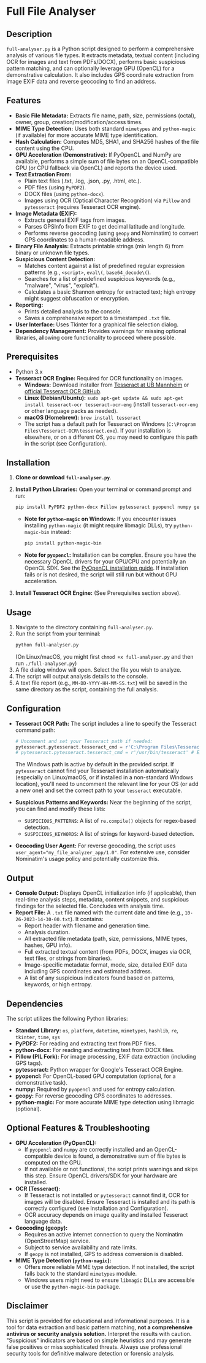 # Full File Analyser

## Description

`full-analyser.py` is a Python script designed to perform a comprehensive analysis of various file types. It extracts metadata, textual content (including OCR for images and text from PDFs/DOCX), performs basic suspicious pattern matching, and can optionally leverage GPU (OpenCL) for a demonstrative calculation. It also includes GPS coordinate extraction from image EXIF data and reverse geocoding to find an address.

## Features

*   **Basic File Metadata:** Extracts file name, path, size, permissions (octal), owner, group, creation/modification/access times.
*   **MIME Type Detection:** Uses both standard `mimetypes` and `python-magic` (if available) for more accurate MIME type identification.
*   **Hash Calculation:** Computes MD5, SHA1, and SHA256 hashes of the file content using the CPU.
*   **GPU Acceleration (Demonstrative):** If PyOpenCL and NumPy are available, performs a simple sum of file bytes on an OpenCL-compatible GPU (or CPU fallback via OpenCL) and reports the device used.
*   **Text Extraction From:**
    *   Plain text files (.txt, .log, .json, .py, .html, etc.).
    *   PDF files (using `PyPDF2`).
    *   DOCX files (using `python-docx`).
    *   Images using OCR (Optical Character Recognition) via `Pillow` and `pytesseract` (requires Tesseract OCR engine).
*   **Image Metadata (EXIF):**
    *   Extracts general EXIF tags from images.
    *   Parses GPSInfo from EXIF to get decimal latitude and longitude.
    *   Performs reverse geocoding (using `geopy` and Nominatim) to convert GPS coordinates to a human-readable address.
*   **Binary File Analysis:** Extracts printable strings (min length 6) from binary or unknown file types.
*   **Suspicious Content Detection:**
    *   Matches content against a list of predefined regular expression patterns (e.g., `<script>`, `eval\(`, `base64_decode\(`).
    *   Searches for a list of predefined suspicious keywords (e.g., "malware", "virus", "exploit").
    *   Calculates a basic Shannon entropy for extracted text; high entropy might suggest obfuscation or encryption.
*   **Reporting:**
    *   Prints detailed analysis to the console.
    *   Saves a comprehensive report to a timestamped `.txt` file.
*   **User Interface:** Uses Tkinter for a graphical file selection dialog.
*   **Dependency Management:** Provides warnings for missing optional libraries, allowing core functionality to proceed where possible.

## Prerequisites

*   Python 3.x
*   **Tesseract OCR Engine:** Required for OCR functionality on images.
    *   **Windows:** Download installer from [Tesseract at UB Mannheim](https://github.com/UB-Mannheim/tesseract/wiki) or [official Tesseract OCR GitHub](https://github.com/tesseract-ocr/tessdoc/blob/main/Installation.md).
    *   **Linux (Debian/Ubuntu):** `sudo apt-get update && sudo apt-get install tesseract-ocr tesseract-ocr-eng` (install `tesseract-ocr-eng` or other language packs as needed).
    *   **macOS (Homebrew):** `brew install tesseract`
    *   The script has a default path for Tesseract on Windows (`C:\Program Files\Tesseract-OCR\tesseract.exe`). If your installation is elsewhere, or on a different OS, you may need to configure this path in the script (see Configuration).

## Installation

1.  **Clone or download `full-analyser.py`**.

2.  **Install Python Libraries:**
    Open your terminal or command prompt and run:
    ```bash
    pip install PyPDF2 python-docx Pillow pytesseract pyopencl numpy geopy python-magic
    ```
    *   **Note for `python-magic` on Windows:** If you encounter issues installing `python-magic` (it might require libmagic DLLs), try `python-magic-bin` instead:
        ```bash
        pip install python-magic-bin
        ```
    *   **Note for `pyopencl`:** Installation can be complex. Ensure you have the necessary OpenCL drivers for your GPU/CPU and potentially an OpenCL SDK. See the [PyOpenCL installation guide](https://documen.tician.de/pyopencl/misc.html#installation). If installation fails or is not desired, the script will still run but without GPU acceleration.

3.  **Install Tesseract OCR Engine:** (See Prerequisites section above).

## Usage

1.  Navigate to the directory containing `full-analyser.py`.
2.  Run the script from your terminal:
    ```bash
    python full-analyser.py
    ```
    (On Linux/macOS, you might first `chmod +x full-analyser.py` and then run `./full-analyser.py`)
3.  A file dialog window will open. Select the file you wish to analyze.
4.  The script will output analysis details to the console.
5.  A text file report (e.g., `MM-DD-YYYY-HH-MM-SS.txt`) will be saved in the same directory as the script, containing the full analysis.

## Configuration

*   **Tesseract OCR Path:**
    The script includes a line to specify the Tesseract command path:
    ```python
    # Uncomment and set your Tesseract path if needed:
    pytesseract.pytesseract.tesseract_cmd = r'C:\Program Files\Tesseract-OCR\tesseract.exe' # Example for Windows
    # pytesseract.pytesseract.tesseract_cmd = r'/usr/bin/tesseract' # Example for Linux
    ```
    The Windows path is active by default in the provided script. If `pytesseract` cannot find your Tesseract installation automatically (especially on Linux/macOS, or if installed in a non-standard Windows location), you'll need to uncomment the relevant line for your OS (or add a new one) and set the correct path to your `tesseract` executable.

*   **Suspicious Patterns and Keywords:**
    Near the beginning of the script, you can find and modify these lists:
    *   `SUSPICIOUS_PATTERNS`: A list of `re.compile()` objects for regex-based detection.
    *   `SUSPICIOUS_KEYWORDS`: A list of strings for keyword-based detection.

*   **Geocoding User Agent:**
    For reverse geocoding, the script uses `user_agent="my_file_analyzer_app/1.0"`. For extensive use, consider Nominatim's usage policy and potentially customize this.

## Output

*   **Console Output:** Displays OpenCL initialization info (if applicable), then real-time analysis steps, metadata, content snippets, and suspicious findings for the selected file. Concludes with analysis time.
*   **Report File:** A `.txt` file named with the current date and time (e.g., `10-26-2023-14-30-00.txt`). It contains:
    *   Report header with filename and generation time.
    *   Analysis duration.
    *   All extracted file metadata (path, size, permissions, MIME types, hashes, GPU info).
    *   Full extracted textual content (from PDFs, DOCX, images via OCR, text files, or strings from binaries).
    *   Image-specific metadata: format, mode, size, detailed EXIF data including GPS coordinates and estimated address.
    *   A list of any suspicious indicators found based on patterns, keywords, or high entropy.

## Dependencies

The script utilizes the following Python libraries:

*   **Standard Library:** `os`, `platform`, `datetime`, `mimetypes`, `hashlib`, `re`, `tkinter`, `time`, `sys`
*   **PyPDF2:** For reading and extracting text from PDF files.
*   **python-docx:** For reading and extracting text from DOCX files.
*   **Pillow (PIL Fork):** For image processing, EXIF data extraction (including GPS tags).
*   **pytesseract:** Python wrapper for Google's Tesseract OCR Engine.
*   **pyopencl:** For OpenCL-based GPU computation (optional, for a demonstrative task).
*   **numpy:** Required by `pyopencl` and used for entropy calculation.
*   **geopy:** For reverse geocoding GPS coordinates to addresses.
*   **python-magic:** For more accurate MIME type detection using libmagic (optional).

## Optional Features & Troubleshooting

*   **GPU Acceleration (PyOpenCL):**
    *   If `pyopencl` and `numpy` are correctly installed and an OpenCL-compatible device is found, a demonstrative sum of file bytes is computed on the GPU.
    *   If not available or not functional, the script prints warnings and skips this step. Ensure OpenCL drivers/SDK for your hardware are installed.
*   **OCR (Tesseract):**
    *   If Tesseract is not installed or `pytesseract` cannot find it, OCR for images will be disabled. Ensure Tesseract is installed and its path is correctly configured (see Installation and Configuration).
    *   OCR accuracy depends on image quality and installed Tesseract language data.
*   **Geocoding (geopy):**
    *   Requires an active internet connection to query the Nominatim (OpenStreetMap) service.
    *   Subject to service availability and rate limits.
    *   If `geopy` is not installed, GPS to address conversion is disabled.
*   **MIME Type Detection (`python-magic`):**
    *   Offers more reliable MIME type detection. If not installed, the script falls back to the standard `mimetypes` module.
    *   Windows users might need to ensure `libmagic` DLLs are accessible or use the `python-magic-bin` package.

## Disclaimer

This script is provided for educational and informational purposes. It is a tool for data extraction and basic pattern matching, **not a comprehensive antivirus or security analysis solution.** Interpret the results with caution. "Suspicious" indicators are based on simple heuristics and may generate false positives or miss sophisticated threats. Always use professional security tools for definitive malware detection or forensic analysis.
